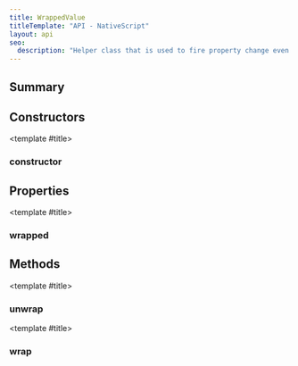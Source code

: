 ```yaml
---
title: WrappedValue
titleTemplate: "API - NativeScript"
layout: api
seo:
  description: "Helper class that is used to fire property change even when real object is the same.\nBy default property change will not be fired for a same object.\nBy wrapping object into a WrappedValue instance `same object restriction` will be passed."
---
```


<!-- This page is auto generated, do not edit manually. -->
<!-- Run "yarn generate:api-docs" to regenerate -->

<script setup lang="ts">
  import { provide } from "vue";
  import API_DATA from "./WrappedValue.data.json";
  
  provide('API_DATA', API_DATA);
</script>

<APIRefHierarchy v-once />

<APIRefComment commentBase64="eyJibG9ja1RhZ3MiOltdLCJtb2RpZmllclRhZ3MiOnt9LCJzdW1tYXJ5IjpbeyJraW5kIjoidGV4dCIsInRleHQiOiJIZWxwZXIgY2xhc3MgdGhhdCBpcyB1c2VkIHRvIGZpcmUgcHJvcGVydHkgY2hhbmdlIGV2ZW4gd2hlbiByZWFsIG9iamVjdCBpcyB0aGUgc2FtZS5cbkJ5IGRlZmF1bHQgcHJvcGVydHkgY2hhbmdlIHdpbGwgbm90IGJlIGZpcmVkIGZvciBhIHNhbWUgb2JqZWN0LlxuQnkgd3JhcHBpbmcgb2JqZWN0IGludG8gYSBXcmFwcGVkVmFsdWUgaW5zdGFuY2UgIn0seyJraW5kIjoiY29kZSIsInRleHQiOiJgc2FtZSBvYmplY3QgcmVzdHJpY3Rpb25gIn0seyJraW5kIjoidGV4dCIsInRleHQiOiIgd2lsbCBiZSBwYXNzZWQuIn1dfQ==" v-once />

## <Heading ignore>Summary</Heading>

<APIRefSummary v-once />

## Constructors

<div class="">

<APIRef for="1764" v-once>

<template #title>

### constructor

</template>

</APIRef>

</div>

## Properties

<div class="">

<APIRef for="1767" v-once>

<template #title>

### wrapped

</template>

</APIRef>

</div>

## Methods

<div class="isStatic">

<APIRef for="1758" v-once>

<template #title>

### unwrap

</template>

</APIRef>

</div>

<div class="isStatic">

<APIRef for="1761" v-once>

<template #title>

### wrap

</template>

</APIRef>

</div>
